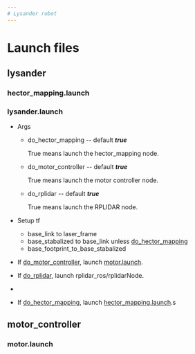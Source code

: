 ```yaml
---
# Lysander robot
---
```


# Launch files

## lysander
### <span id="hector_mapping.launch"/>hector_mapping.launch
### lysander.launch
* Args
    - <span id="do_hector_mapping"/>do_hector_mapping -- default ***true***
    
        True means launch the hector_mapping node.
        
    - <span id="do_motor_controller"/>do_motor_controller -- default ***true***
    
        True means launch the motor controller node.
          
    - <span id="do_rplidar"/>do_rplidar -- default ***true***
    
        True means launch the RPLIDAR node.
      
* Setup tf 
    - base_link to laser_frame
    - base_stabalized to base_link unless [do_hector_mapping](#do_hector_mapping)
    - base_footprint_to_base_stabalized

* If [do_motor_controller](#do_motor_controller), launch [motor.launch](#motor.launch).

* If [do_rplidar](#do_rplidar), launch rplidar_ros/rplidarNode.
* 
* If [do_hector_mapping](#do_hector_mapping), launch [hector_mapping.launch](#hector_mapping.launch).s

## motor_controller
### <span id="motor.launch"/>motor.launch